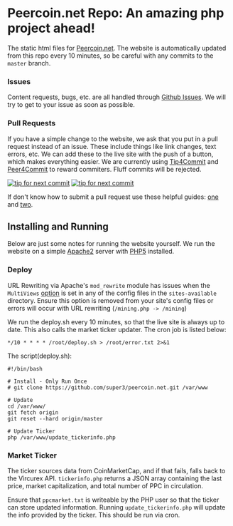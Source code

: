 Peercoin.net Repo: An amazing php project ahead!
============
The static html files for [Peercoin.net](http://peercoin.net). The website is automatically updated from this repo every 10 minutes, so be careful with any commits to the `master` branch.


### Issues
Content requests, bugs, etc. are all handled through [Github Issues](https://github.com/super3/Peercoin.net/issues). We will try to get to your issue as soon as possible.

### Pull Requests
If you have a simple change to the website, we ask that you put in a pull request instead of an issue. These include things like link changes, text errors, etc. We can add these to the live site with the push of a button, which makes everything easier. We are currently using [Tip4Commit](http://tip4commit.com/projects/222) and [Peer4Commit](http://peer4commit.com/projects/2) to reward commiters. Fluff commits will be rejected. 

[![tip for next commit](http://tip4commit.com/projects/222.svg)](http://tip4commit.com/projects/222) [![tip for next commit](http://peer4commit.com/projects/2.svg)](http://peer4commit.com/projects/2)

If don't know how to submit a pull request use these helpful guides: [one](https://help.github.com/articles/using-pull-requests) and [two](https://gun.io/blog/how-to-github-fork-branch-and-pull-request/). 

## Installing and Running
Below are just some notes for running the website yourself. We run the website on a simple [Apache2](https://httpd.apache.org/) server with [PHP5](http://php.net/) installed.

### Deploy
URL Rewriting via Apache's ```mod_rewrite``` module has issues when the ```MultiViews``` [option](https://httpd.apache.org/docs/2.2/mod/core.html#options) is set in any of the config files in the ```sites-available``` directory. Ensure this option is removed from your site's config files or errors will occur with URL rewriting (```/mining.php -> /mining```)

We run the deploy.sh every 10 minutes, so that the live site is always up to date. This also calls the market ticker updater. The cron job
is listed below:

	*/10 * * * * /root/deploy.sh > /root/error.txt 2>&1

The script(deploy.sh):

    #!/bin/bash

	# Install - Only Run Once
	# git clone https://github.com/super3/peercoin.net.git /var/www
	
	# Update
	cd /var/www/
	git fetch origin
	git reset --hard origin/master
	
	# Update Ticker
	php /var/www/update_tickerinfo.php


### Market Ticker
The ticker sources data from CoinMarketCap, and if that fails, falls back to the Vircurex API. `tickerinfo.php` returns a JSON array containing the last price, market capitalization, and total number of PPC in circulation.

Ensure that `ppcmarket.txt` is writeable by the PHP user so that the ticker can store updated information. Running `update_tickerinfo.php` will update the info provided by the ticker. This should be run via cron.
